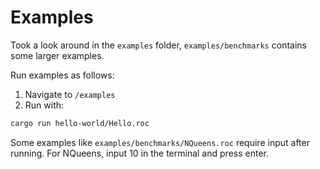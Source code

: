 
# Examples

Took a look around in the `examples` folder, `examples/benchmarks` contains some larger examples.

Run examples as follows:

1. Navigate to `/examples`
2. Run with:

```bash
cargo run hello-world/Hello.roc
```

Some examples like `examples/benchmarks/NQueens.roc` require input after running.
For NQueens, input 10 in the terminal and press enter.
